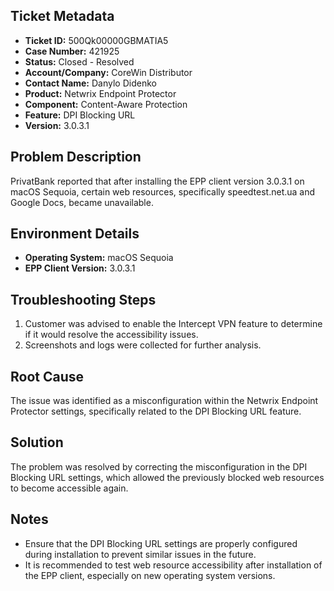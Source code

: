 ## Ticket Metadata
- **Ticket ID:** 500Qk00000GBMATIA5
- **Case Number:** 421925
- **Status:** Closed - Resolved
- **Account/Company:** CoreWin Distributor
- **Contact Name:** Danylo Didenko
- **Product:** Netwrix Endpoint Protector
- **Component:** Content-Aware Protection
- **Feature:** DPI Blocking URL
- **Version:** 3.0.3.1

## Problem Description
PrivatBank reported that after installing the EPP client version 3.0.3.1 on macOS Sequoia, certain web resources, specifically speedtest.net.ua and Google Docs, became unavailable.

## Environment Details
- **Operating System:** macOS Sequoia
- **EPP Client Version:** 3.0.3.1

## Troubleshooting Steps
1. Customer was advised to enable the Intercept VPN feature to determine if it would resolve the accessibility issues.
2. Screenshots and logs were collected for further analysis.

## Root Cause
The issue was identified as a misconfiguration within the Netwrix Endpoint Protector settings, specifically related to the DPI Blocking URL feature.

## Solution
The problem was resolved by correcting the misconfiguration in the DPI Blocking URL settings, which allowed the previously blocked web resources to become accessible again.

## Notes
- Ensure that the DPI Blocking URL settings are properly configured during installation to prevent similar issues in the future.
- It is recommended to test web resource accessibility after installation of the EPP client, especially on new operating system versions.